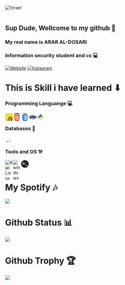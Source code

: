 <img align="left" alt="fzrael" width="226px" top="30px" src="http://x3ro.me/img/git-fz.gif" />
<br>
<br>

## Sup Dude, Wellcome to my github  👋 

### My real name is ARAR AL-DOSARI 

### Information security student and cs 💻 

[![Website](http://img.shields.io/badge/Website-FajarTheGGman-black?style=for-the-badge)](https://x3ro.me) [![Instagram](http://img.shields.io/badge/Instagram-Kernel024-red?style=for-the-badge)](https://instagram.com/81111i)

# This is Skill i have learned ⬇

### Programming Languange 💻

<img align="left" alt="JavaScript" width="26px" src="https://raw.githubusercontent.com/github/explore/80688e429a7d4ef2fca1e82350fe8e3517d3494d/topics/javascript/javascript.png" />
<img align="left" alt="HTML5" width="26px" src="https://raw.githubusercontent.com/github/explore/80688e429a7d4ef2fca1e82350fe8e3517d3494d/topics/html/html.png" />
<img align="left" alt="CSS3" width="26px" src="https://raw.githubusercontent.com/github/explore/80688e429a7d4ef2fca1e82350fe8e3517d3494d/topics/css/css.png" />
<img align="left" alt="Php" width="26px" src="https://raw.githubusercontent.com/github/explore/master/topics/php/php.png" />
<img align="left" alt="C" width="26px" src="https://raw.githubusercontent.com/github/explore/master/topics/python/python.png" />
<br>

### Databases 📙

<img align="left" alt="MySQL" width="26px" src="https://raw.githubusercontent.com/github/explore/80688e429a7d4ef2fca1e82350fe8e3517d3494d/topics/mysql/mysql.png" />
<br>

### Tools and OS ⚒

<img align="left" alt="Kali Linux" width="26px" src="https://1.bp.blogspot.com/-ae-EIEPv-Sg/XR8hwAsetsI/AAAAAAAADVE/8lQMBrI-KzEEnh_xEAtIsyjqpyPf4ClaACLcBGAs/s640/kali-linux.jpg" />
<img align="left" alt="windows" width="26px" src="https://cdn.pling.com/img/1/7/6/e/3c04f1ec8dc2493b08672972ed004a6f4f90.png" />
<img align="left" alt="terminal" width="26px" src="https://raw.githubusercontent.com/github/explore/master/topics/terminal/terminal.png" />
<br>
<br>

# My Spotify 🎶

![](https://spotify-github-profile.vercel.app/api/view.svg?uid=hjn5rpwib3744xmkulex0vw4v&redirect=true][https://spotify-github-profile.vercel.app/api/view.svg?uid=hjn5rpwib3744xmkulex0vw4v&cover_image=true&theme=novatorem)
# Github Status 📊

![](https://github-readme-stats.vercel.app/api?username=fzrael&theme=highcontrast&show_icons=true)

# Github Trophy 🏆
![](https://github-profile-trophy.vercel.app/?username=fzrael&theme=dracula)
